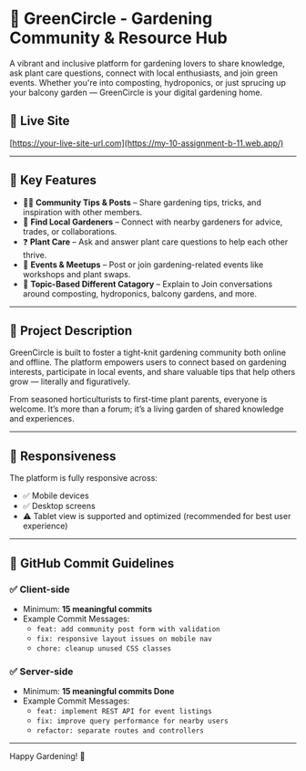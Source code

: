 # 🌱 GreenCircle - Gardening Community & Resource Hub

A vibrant and inclusive platform for gardening lovers to share knowledge, ask plant care questions, connect with local enthusiasts, and join green events. Whether you're into composting, hydroponics, or just sprucing up your balcony garden — GreenCircle is your digital gardening home.

## 🔗 Live Site

[https://your-live-site-url.com](https://my-10-assignment-b-11.web.app/)

---

## 🌟 Key Features

- 🧑‍🌾 **Community Tips & Posts** – Share gardening tips, tricks, and inspiration with other members.
- 📍 **Find Local Gardeners** – Connect with nearby gardeners for advice, trades, or collaborations.
- ❓ **Plant Care** – Ask and answer plant care questions to help each other thrive.
- 📅 **Events & Meetups** – Post or join gardening-related events like workshops and plant swaps.
- 🧪 **Topic-Based Different Catagory** – Explain to Join conversations around composting, hydroponics, balcony gardens, and more.

---

## 📖 Project Description

GreenCircle is built to foster a tight-knit gardening community both online and offline. The platform empowers users to connect based on gardening interests, participate in local events, and share valuable tips that help others grow — literally and figuratively.

From seasoned horticulturists to first-time plant parents, everyone is welcome. It’s more than a forum; it’s a living garden of shared knowledge and experiences.

---

## 📱 Responsiveness

The platform is fully responsive across:
- ✅ Mobile devices
- ✅ Desktop screens
- ⚠️ Tablet view is supported and optimized (recommended for best user experience)

---

## 📁 GitHub Commit Guidelines

### ✅ Client-side
- Minimum: **15 meaningful commits**
- Example Commit Messages:
  - `feat: add community post form with validation`
  - `fix: responsive layout issues on mobile nav`
  - `chore: cleanup unused CSS classes`

### ✅ Server-side
- Minimum: **15 meaningful commits Done**
- Example Commit Messages:
  - `feat: implement REST API for event listings`
  - `fix: improve query performance for nearby users`
  - `refactor: separate routes and controllers`

---

Happy Gardening! 🌻  
